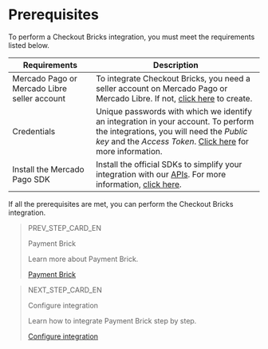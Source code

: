 # Prerequisites 

To perform a Checkout Bricks integration, you must meet the requirements listed below.

| Requirements | Description |
|---|---|
| Mercado Pago or Mercado Libre seller account | To integrate Checkout Bricks, you need a seller account on Mercado Pago or Mercado Libre. If not, [click here](https://www.mercadopago[FAKER][URL][DOMAIN]/hub/registration/landing) to create. |
| Credentials | Unique passwords with which we identify an integration in your account. To perform the integrations, you will need the _Public key_ and the _Access Token_. [Click here](/developers/en/guides/additional-content/credentials/credentials) for more information. |
| Install the Mercado Pago SDK | Install the official SDKs to simplify your integration with our [APIs](/developers/en/reference/payments/_payments/post). For more information, [click here](/developers/en/guides/sdks-v2/official/landing). |

If all the prerequisites are met, you can perform the Checkout Bricks integration.

> PREV_STEP_CARD_EN
>
> Payment Brick
>
> Learn more about Payment Brick.
>
> [Payment Brick](/developers/en/docs/checkout-bricks/payment-brick/introduction)

> NEXT_STEP_CARD_EN
>
> Configure integration
>
> Learn how to integrate Payment Brick step by step.
>
> [Configure integration](/developers/en/docs/checkout-bricks/payment-brick/configure-integration)